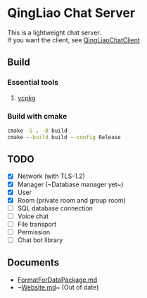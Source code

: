 ﻿# QingLiao Chat Server
This is a lightweight chat server.  
If you want the client, see [QingLiaoChatClient](https://github.com/Hcolda/QingLiaoChatClient)

## Build
### Essential tools
1. [vcpkg](https://github.com/microsoft/vcpkg)

### Build with cmake
```cmd
cmake -S . -B build
cmake --build build --config Release
```

## TODO
- [x] Network (with TLS-1.2)
- [x] Manager (~Database manager yet~)
- [x] User
- [x] Room (private room and group room)
- [ ] SQL database connection
- [ ] Voice chat
- [ ] File transport
- [ ] Permission
- [ ] Chat bot library

## Documents
- [FormatForDataPackage.md](./doc/FormatForDataPackage.md)
- ~[Website.md](./doc/Website.md)~ (Out of date)

